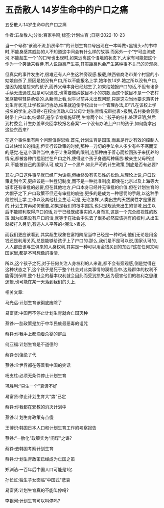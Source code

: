 # 五岳散人  14岁生命中的户口之痛

五岳散人:14岁生命中的户口之痛

作者:五岳散人;分类:百家争鸣;标签:计划生育 ;日期:2022-10-23

当一个号称“该流不流,扒房牵牛"的计划生育口号出现在一本叫做<黑镜头>的书中时,不能身感其威胁的人不知道这中间会有什么样的故事.而另外一个“宁可血流成河,不能超生一个"的口号也出现时,如果远离这个语境的状态下,大家有可能把这个作为一个笑话来看待.有人说距离产生美,其实距离也会产生某种事不关己的旁观感.

但真实的事件发生时,很难还有人产生这种旁观感.报载,陕西省商洛市某个村里的小姑娘自杀了,原因是她没有户口,所以不能报名上学,她年仅14岁.她之所以没有户口,是因为她是捡来的孩子,而养父母本身已经超生了,如果给她报户口的话,不但有诸多手续无法通过,就是可以通过,也需要缴纳数目不小的罚款,而这个数目不是一个农村家庭能够轻易承受的.从新闻上看,似乎以前并未出现问题,只是这次当地要求落实计划生育状况,让学校进行协助,结果就迫使学校出台一个管理办法,即“凡在该校上学报名的学生,必须持<在校生流动人口父母计划生育情况审批表>报到,去村委会领表时带上户口本,结婚证,避孕节育措施证明,生育两个以上孩子的结扎处理证明,然后到村委会,计生办盖章交回学校报名备案".一个没有办法上户口的孩子,如何能拿出这些东西来?

在这个事件里有两个问题值得思索.首先,计划生育是国策,而且是行之有效的控制人口过快增长的措施,但实行该政策的时候,那种一刀切的手法令人多少有些不寒而栗的感觉.在这个事件当中,由于计生政策的限制,连那种由于善心而捡回孩子来抚养的情况,都被各种门槛阻拦在户口之外,使得这个孩子身遭两种痛苦:被亲生父母所抛弃,不能被自己的国家认可,成为了一个黑户.如此严苛的计生政策,到底是否有必要?

其次,户口这件事早就已经广为诟病,但始终没有实质性的松动.从理论上说,户口政策走到今天,更应该是一种登记制度,而不是一种批准制度,即使在北京以及上海等大城市还有审批的必要,但在其他地方,户口本身已经并无审批的价值.但在计划生育的大帽子之下,户口政策不但还有审批的痕迹,更多的是成为一种惩罚的手段,以这种手段控制上学,工作以及其他社会生活.可是,无论怎样,人类出生的天然属性才是重要的,计划生育再如何重要,如果是我们的根本国策,也只是规范未出生的领域,出生以后不能顺利取得户口的话,对于已经既成事实的人身而言,这是一个完全歧视性的政策.因为如果没有户口的话,就等于在社会中失去了很多必然应该拥有的权利,从出生就被打入另册,有违人人平等的<宪法>表述.

而我们更应该看到,其实超生现象在富裕阶层当中已经是一种时尚,他们无论是用金钱还是利用关系,总是能够给孩子上了户口的.那么,我们是不是可以说,国家认可的,人人都应该与生俱来的人身权利,其实是一种可以用金钱买到的东西?这在任何文明国家里,都是不可想像的事情.

所以,这个孩子之死,对于任何关注人身权利的人来说,都不会有旁观感,倒是觉得在这种状态之下,这个孩子是死于整个社会对此类事情的漠视当中.边缘群体的权利不能得到保障,整个社会的基本权利就会因此而受到损失,因为侵害他们的权利之思维逻辑,也可能在某一天落到我们的头上.



相关文章:

马光远:计划生育该彻底废除了

易富贤:中国再不停止计划生育就会亡国灭种

蔡铮:一胎政策是加于中华民族最恶毒的诅咒

蔡铮:你我手上都滴着杀婴的鲜血

何亚福:计划生育是不道德的

蔡铮:别傻绝了代

蔡铮:全世界都在等着看中国的笑话

杨支柱:必须无条件停止计划生育

巩胜利:“只生一个"真谛不好

易富贤:停止计划生育大“势"已定

蔡铮:你我都在邪教的消灭计划中

蔡铮:计划生育政策有点傻

王博识:韩国日本人口和计划生育工作的考察报告

蔡铮:“一胎化"政策实为“间谍"之谋?

蔡铮:去韩国考察计划生育

蔡铮:计划生育政策已经成为亡国之策

郑渊洁:一百年后中国人口可能是1亿

孙长虹:独生子女面临“中国式"悲哀

易富贤:计划生育真的不能叫停吗?

李银河:计划生育可以叫停吗?